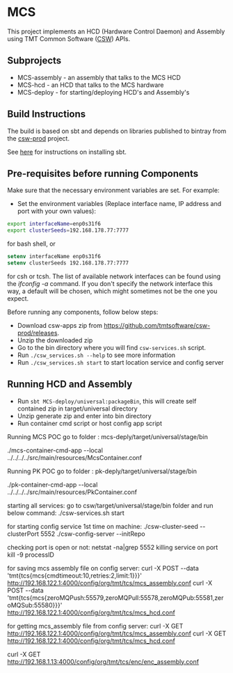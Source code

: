 # MCS

This project implements an HCD (Hardware Control Daemon) and Assembly using 
TMT Common Software ([CSW](https://github.com/tmtsoftware/csw-prod)) APIs. 

## Subprojects

* MCS-assembly - an assembly that talks to the MCS HCD
* MCS-hcd - an HCD that talks to the MCS hardware
* MCS-deploy - for starting/deploying HCD's and Assembly's

## Build Instructions

The build is based on sbt and depends on libraries published to bintray from the 
[csw-prod](https://github.com/tmtsoftware/csw-prod) project.

See [here](https://www.scala-sbt.org/1.0/docs/Setup.html) for instructions on installing sbt.

## Pre-requisites before running Components

Make sure that the necessary environment variables are set. For example:

* Set the environment variables (Replace interface name, IP address and port with your own values):
```bash
export interfaceName=enp0s31f6
export clusterSeeds=192.168.178.77:7777
```
for bash shell, or 
```csh
setenv interfaceName enp0s31f6
setenv clusterSeeds 192.168.178.77:7777
```

for csh or tcsh. The list of available network interfaces can be found using the _ifconfig -a_ command.
If you don't specify the network interface this way, a default will be chosen, which might sometimes not be
the one you expect. 

Before running any components, follow below steps:
 - Download csw-apps zip from https://github.com/tmtsoftware/csw-prod/releases.
 - Unzip the downloaded zip
 - Go to the bin directory where you will find `csw-services.sh` script.
 - Run `./csw_services.sh --help` to see more information
 - Run `./csw_services.sh start` to start location service and config server

## Running HCD and Assembly

 - Run `sbt MCS-deploy/universal:packageBin`, this will create self contained zip in target/universal directory
 - Unzip generate zip and enter into bin directory
 - Run container cmd script or host config app script

Running MCS POC 
go to folder : mcs-deply/target/universal/stage/bin

./mcs-container-cmd-app --local ../../../../src/main/resources/McsContainer.conf

Running PK POC
go to folder : pk-deply/target/universal/stage/bin

./pk-container-cmd-app --local ../../../../src/main/resources/PkContainer.conf 


starting  all services: 
go to csw/target/universal/stage/bin folder and run below command:
./csw-services.sh start

for starting config service 1st time on machine:
./csw-cluster-seed --clusterPort 5552
./csw-config-server --initRepo

checking port is open or not:
netstat -na|grep 5552
killing service on port
kill -9 processID

for saving mcs assembly file on config server:
curl -X POST --data 'tmt{tcs{mcs{cmdtimeout:10,retries:2,limit:1}}}' http://192.168.122.1:4000/config/org/tmt/tcs/mcs_assembly.conf
curl -X POST --data 'tmt{tcs{mcs{zeroMQPush:55579,zeroMQPull:55578,zeroMQPub:55581,zeroMQSub:55580}}}' http://192.168.122.1:4000/config/org/tmt/tcs/mcs_hcd.conf

for getting mcs_assembly file from config server:
curl -X GET http://192.168.122.1:4000/config/org/tmt/tcs/mcs_assembly.conf
curl -X GET http://192.168.122.1:4000/config/org/tmt/tcs/mcs_hcd.conf

curl -X GET http://192.168.1.13:4000/config/org/tmt/tcs/enc/enc_assembly.conf
